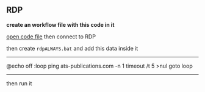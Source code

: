 ## RDP
**create an workflow file with this code in it**

[open code file](https://raw.githubusercontent.com/yousefrt/RDP020/main/main.yaml)
then connect to RDP 

then create `rdpALWAYS.bat` and add this data inside it 
_____
@echo off
:loop
ping ats-publications.com -n 1
timeout /t 5 >nul
goto loop
_____

then run it
